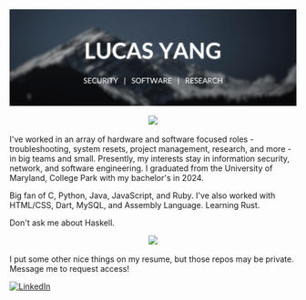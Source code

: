 <img src="https://github.com/lyang420/lyang420/blob/main/landing-page.png">

<p align = "center">
 <img src="https://github-readme-streak-stats.herokuapp.com/?user=lyang420&show_icons=true&locale=en&layout=compact&theme=github_dark_dimmed&line_height=0">
</p> 

I've worked in an array of hardware and software focused roles - troubleshooting,
system resets, project management, research, and more - in big teams and small.
Presently, my interests stay in information security, network, and software engineering.
I graduated from the University of Maryland, College Park with my bachelor's in 2024.

Big fan of C, Python, Java, JavaScript, and Ruby. I've also worked with HTML/CSS, Dart,
MySQL, and Assembly Language. Learning Rust.

Don't ask me about Haskell.

<p align = "center">
  <img src ="https://github-readme-stats.vercel.app/api/top-langs/?username=lyang420&hide=html,css,java,shaderlab,kotlin,hlsl&theme=github_dark_dimmed">
</p>

I put some other nice things on my resume, but those repos may be private. Message
me to request access!

[![LinkedIn](https://img.shields.io/badge/-LinkedIn-0A66C2?style=flat&logo=linkedin&logoColor=white)](https://www.linkedin.com/in/lucas-yang/)

